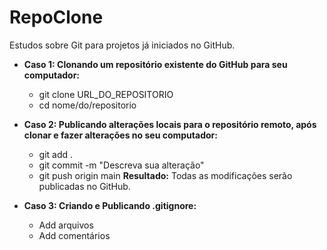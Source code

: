 # RepoClone
Estudos sobre Git para projetos já iniciados no GitHub.
- <b>Caso 1: Clonando um repositório existente do GitHub para seu computador:</b>
    - git clone URL_DO_REPOSITORIO
    - cd nome/do/repositorio

- <b>Caso 2: Publicando alterações locais para o repositório remoto, após clonar e fazer alterações no seu computador:</b>
    - git add .
    - git commit -m "Descreva sua alteração"
    - git push origin main
    <b>Resultado:</b> Todas as modificações serão publicadas no GitHub.

- <b>Caso 3: Criando e Publicando .gitignore:</b>
    - Add arquivos
    - Add comentários



